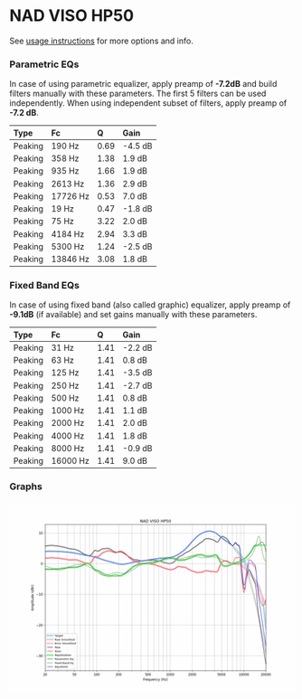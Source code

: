 # NAD VISO HP50
See [usage instructions](https://github.com/jaakkopasanen/AutoEq#usage) for more options and info.

### Parametric EQs
In case of using parametric equalizer, apply preamp of **-7.2dB** and build filters manually
with these parameters. The first 5 filters can be used independently.
When using independent subset of filters, apply preamp of **-7.2 dB**.

| Type    | Fc       |    Q | Gain    |
|:--------|:---------|:-----|:--------|
| Peaking | 190 Hz   | 0.69 | -4.5 dB |
| Peaking | 358 Hz   | 1.38 | 1.9 dB  |
| Peaking | 935 Hz   | 1.66 | 1.9 dB  |
| Peaking | 2613 Hz  | 1.36 | 2.9 dB  |
| Peaking | 17726 Hz | 0.53 | 7.0 dB  |
| Peaking | 19 Hz    | 0.47 | -1.8 dB |
| Peaking | 75 Hz    | 3.22 | 2.0 dB  |
| Peaking | 4184 Hz  | 2.94 | 3.3 dB  |
| Peaking | 5300 Hz  | 1.24 | -2.5 dB |
| Peaking | 13846 Hz | 3.08 | 1.8 dB  |

### Fixed Band EQs
In case of using fixed band (also called graphic) equalizer, apply preamp of **-9.1dB**
(if available) and set gains manually with these parameters.

| Type    | Fc       |    Q | Gain    |
|:--------|:---------|:-----|:--------|
| Peaking | 31 Hz    | 1.41 | -2.2 dB |
| Peaking | 63 Hz    | 1.41 | 0.8 dB  |
| Peaking | 125 Hz   | 1.41 | -3.5 dB |
| Peaking | 250 Hz   | 1.41 | -2.7 dB |
| Peaking | 500 Hz   | 1.41 | 0.8 dB  |
| Peaking | 1000 Hz  | 1.41 | 1.1 dB  |
| Peaking | 2000 Hz  | 1.41 | 2.0 dB  |
| Peaking | 4000 Hz  | 1.41 | 1.8 dB  |
| Peaking | 8000 Hz  | 1.41 | -0.9 dB |
| Peaking | 16000 Hz | 1.41 | 9.0 dB  |

### Graphs
![](./NAD%20VISO%20HP50.png)